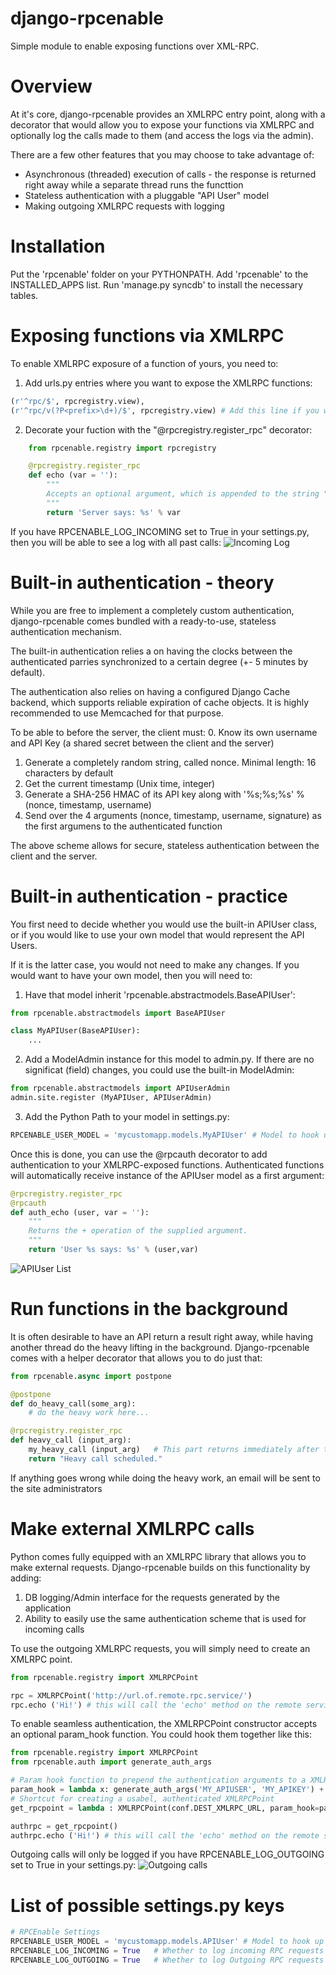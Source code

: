 django-rpcenable
================

Simple module to enable exposing functions over XML-RPC.

Overview
================

At it's core, django-rpcenable provides an XMLRPC entry point, along with a decorator that would allow you to expose your functions via XMLRPC and optionally log the calls made to them (and access the logs via the admin).

There are a few other features that you may choose to take advantage of:
 - Asynchronous (threaded) execution of calls - the response is returned right away while a separate thread runs the functtion
 - Stateless authentication with a pluggable "API User" model
 - Making outgoing XMLRPC requests with logging

Installation
===============
Put the 'rpcenable' folder on your PYTHONPATH. Add 'rpcenable' to the INSTALLED_APPS list. Run 'manage.py syncdb' to install the necessary tables.

Exposing functions via XMLRPC
===============
To enable XMLRPC exposure of a function of yours, you need to:
 1. Add urls.py entries where you want to expose the XMLRPC functions:
```python
(r'^rpc/$', rpcregistry.view),
(r'^rpc/v(?P<prefix>\d+)/$', rpcregistry.view) # Add this line if you want to enable version prefix
```

 2. Decorate your fuction with the "@rpcregistry.register_rpc" decorator:
```python
    from rpcenable.registry import rpcregistry

    @rpcregistry.register_rpc
    def echo (var = ''):
        """
        Accepts an optional argument, which is appended to the string "Server says: "
        """
        return 'Server says: %s' % var
```

If you have RPCENABLE_LOG_INCOMING set to True in your settings.py, then you will be able to see a log with all past calls:
![Incoming Log](http://picpaste.com/pics/IncomingList.1355582482.png)

Built-in authentication - theory
================
While you are free to implement a completely custom authentication, django-rpcenable comes bundled with a ready-to-use, stateless authentication mechanism.

The built-in authentication relies a on having the clocks between the authenticated parries synchronized to a certain degree (+- 5 minutes by default).

The authentication also relies on having a configured Django Cache backend, which supports reliable expiration of cache objects. It is highly recommended to use Memcached for that purpose.

To be able to before the server, the client must:
 0. Know its own username and API Key (a shared secret between the client and the server)
 1. Generate a completely random string, called nonce. Minimal length: 16 characters by default
 2. Get the current timestamp (Unix time, integer)
 3. Generate a SHA-256 HMAC of its API key along with  '%s;%s;%s' % (nonce, timestamp, username)
 4. Send over the 4 arguments (nonce, timestamp, username, signature) as the first argumens to the authenticated function

The above scheme allows for secure, stateless authentication between the client and the server.

Built-in authentication - practice
==================

You first need to decide whether you would use the built-in APIUser class, or if you would like to use your own model that would represent the API Users.

If it is the latter case, you would not need to make any changes. If you would want to have your own model, then you will need to:
 1. Have that model inherit 'rpcenable.abstractmodels.BaseAPIUser':
```python
from rpcenable.abstractmodels import BaseAPIUser

class MyAPIUser(BaseAPIUser):
    ...
```
 2. Add a ModelAdmin instance for this model to admin.py. If there are no significat (field) changes, you could use the built-in ModelAdmin:
```python
from rpcenable.abstractmodels import APIUserAdmin
admin.site.register (MyAPIUser, APIUserAdmin)
```
 3. Add the Python Path to your model in settings.py:
```python
RPCENABLE_USER_MODEL = 'mycustomapp.models.MyAPIUser' # Model to hook up the rpcenable.auth to
```

Once this is done, you can use the @rpcauth decorator to add authentication to your XMLRPC-exposed functions. Authenticated functions will automatically receive instance of the APIUser model as a first argument:
```python
@rpcregistry.register_rpc
@rpcauth
def auth_echo (user, var = ''):
    """
    Returns the + operation of the supplied argument.
    """
    return 'User %s says: %s' % (user,var)
```

![APIUser List](http://picpaste.com/pics/APIUserList-fkLtF9vt.1355584340.png)

Run functions in the background
================
It is often desirable to have an API return a result right away, while having another thread do the heavy lifting in the background. Django-rpcenable comes with a
helper decorator that allows you to do just that:

```python
from rpcenable.async import postpone

@postpone
def do_heavy_call(some_arg):
    # do the heavy work here...

@rpcregistry.register_rpc
def heavy_call (input_arg):
    my_heavy_call (input_arg)   # This part returns immediately after the jobs is pushed to a separate thread
    return "Heavy call scheduled."
```

If anything goes wrong while doing the heavy work, an email will be sent to the site administrators

Make external XMLRPC calls
================
Python comes fully equipped with an XMLRPC library that allows you to make external requests. Django-rpcenable builds on this functionality by adding:
 1. DB logging/Admin interface for the requests generated by the application
 2. Ability to easily use the same authentication scheme that is used for incoming calls

To use the outgoing XMLRPC requests, you will simply need to create an XMLRPC point.
```python
from rpcenable.registry import XMLRPCPoint

rpc = XMLRPCPoint('http://url.of.remote.rpc.service/')
rpc.echo ('Hi!') # this will call the 'echo' method on the remote service
```

To enable seamless authentication, the XMLRPCPoint constructor accepts an optional param_hook function. You could hook them together like this:
```python
from rpcenable.registry import XMLRPCPoint
from rpcenable.auth import generate_auth_args

# Param hook function to prepend the authentication arguments to a XMLRPC call
param_hook = lambda x: generate_auth_args('MY_APIUSER', 'MY_APIKEY') + x
# Shortcut for creating a usabel, authenticated XMLRPCPoint
get_rpcpoint = lambda : XMLRPCPoint(conf.DEST_XMLRPC_URL, param_hook=param_hook)

authrpc = get_rpcpoint()
authrpc.echo ('Hi!') # this will call the 'echo' method on the remote service, with prepended authentication params/signature
```

Outgoing calls will only be logged if you have RPCENABLE_LOG_OUTGOING set to True in your settings.py:
![Outgoing calls](http://picpaste.com/pics/OutgoingList-i61kJVxB.1355585832.png)


List of possible settings.py keys
================
```python
# RPCEnable Settings
RPCENABLE_USER_MODEL = 'mycustomapp.models.APIUser' # Model to hook up the rpcenable.auth to
RPCENABLE_LOG_INCOMING = True   # Whether to log incoming RPC requests to the database
RPCENABLE_LOG_OUTGOING = True   # Whether to log Outgoing RPC requests to the database
```

